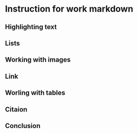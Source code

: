 # Instruction for work markdown

## Highlighting text

## Lists

## Working with images

## Link

## Worling with tables

## Citaion

## Conclusion
